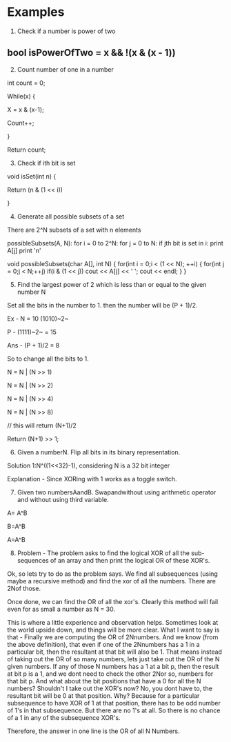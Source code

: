 # Examples

1. Check if a number is power of two

## bool isPowerOfTwo = x && !(x & (x - 1))

2. Count number of one in a number

int count = 0;

While(x) {

X = x & (x-1);

Count++;

}

Return count;

3. Check if ith bit is set

void isSet(int n) {

Return (n & (1 << i))

}

4. Generate all possible subsets of a set

There are 2^N subsets of a set with n elements

possibleSubsets(A, N):
for i = 0 to 2^N:
for j = 0 to N:
if jth bit is set in i:
print A[j]
print 'n'

void possibleSubsets(char A[], int N)
{
for(int i = 0;i < (1 << N); ++i)
{
for(int j = 0;j < N;++j)
if(i & (1 << j))
cout << A[j] << ' ';
cout << endl;
}
}

5. Find the largest power of 2 which is less than or equal to the given number N

Set all the bits in the number to 1. then the number will be (P + 1)/2.

Ex - N = 10 (1010)~2~

P - (1111)~2~ = 15

Ans - (P + 1)/2 = 8

So to change all the bits to 1.

N = N | (N >> 1)

N = N | (N >> 2)

N = N | (N >> 4)

N = N | (N >> 8)

// this will return (N+1)/2

Return (N+1) >> 1;

6. Given a numberN. Flip all bits in its binary representation.

Solution 1:N^((1<<32)-1), considering N is a 32 bit integer

Explanation - Since XORing with 1 works as a toggle switch.

7. Given two numbersAandB. Swapandwithout using arithmetic operator and without using third variable.

A= A^B

B=A^B

A=A^B

8. Problem - The problem asks to find the logical XOR of all the sub-sequences of an array and then print the logical OR of these XOR's.

Ok, so lets try to do as the problem says. We find all subsequences (using maybe a recursive method) and find the xor of all the numbers. There are 2Nof those.

Once done, we can find the OR of all the xor's. Clearly this method will fail even for as small a number as N = 30.

This is where a little experience and observation helps. Sometimes look at the world upside down, and things will be more clear. What I want to say is that - Finally we are computing the OR of 2Nnumbers. And we know (from the above definition), that even if one of the 2Nnumbers has a 1 in a particular bit, then the resultant at that bit will also be 1. That means instead of taking out the OR of so many numbers, lets just take out the OR of the N given numbers. If any of those N numbers has a 1 at a bit p, then the result at bit p is a 1, and we dont need to check the other 2Nor so, numbers for that bit p. And what about the bit positions that have a 0 for all the N numbers? Shouldn't I take out the XOR's now? No, you dont have to, the resultant bit will be 0 at that position. Why? Because for a particular subsequence to have XOR of 1 at that position, there has to be odd number of 1's in that subsequence. But there are no 1's at all. So there is no chance of a 1 in any of the subsequence XOR's.

Therefore, the answer in one line is the OR of all N Numbers.
